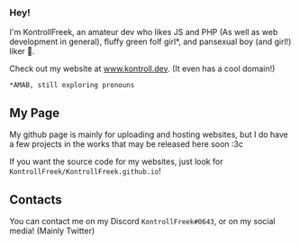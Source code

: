 ### Hey!

I'm KontrollFreek, an amateur dev who likes JS and PHP (As well as web development in general), fluffy green folf girl*, and pansexual boy (and girl!) liker 🥰.

Check out my website at www.kontroll.dev. (It even has a cool domain!)


`*AMAB, still exploring pronouns`


## My Page

My github page is mainly for uploading and hosting websites, but I do have a few projects in the works that may be released here soon :3c

If you want the source code for my websites, just look for `KontrollFreek/KontrollFreek.github.io`!

## Contacts

You can contact me on my Discord `KontrollFreek#0643`, or on my social media! (Mainly Twitter)
